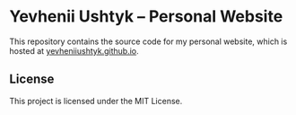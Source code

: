 # Yevhenii Ushtyk – Personal Website

This repository contains the source code for my personal website, which is hosted at [yevheniiushtyk.github.io](https://yevheniiushtyk.github.io/).

## License

This project is licensed under the MIT License.

